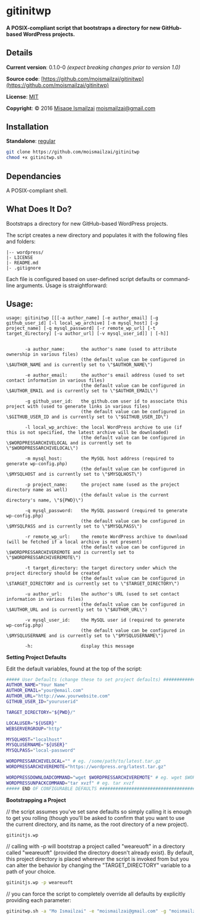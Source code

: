 # gitinitwp

#### A POSIX-compliant script that bootstraps a directory for new GitHub-based WordPress projects.


## Details

**Current version**: 0.1.0-0
*(expect breaking changes prior to version 1.0)*

**Source code**: [https://github.com/moismailzai/gitinitwp](https://github.com/moismailzai/gitinitwp)

**License**: [MIT](https://opensource.org/licenses/MIT)

**Copyright**: &copy; 2016 [Misaqe Ismailzai](http://www.moismailzai.com) <moismailzai@gmail.com>


## Installation

**Standalone**: [regular](https://cdn.rawgit.com/moismailzai/gitinitwp/master/gitinitwp.sh)

``` sh
git clone https://github.com/moismailzai/gitinitwp
chmod +x gitinitwp.sh
```

## Dependancies

A POSIX-compliant shell.


## What Does It Do?

Bootstraps a directory for new GitHub-based WordPress projects.

The script creates a new directory and populates it with the following files and folders:
```
|-- wordpress/
|- LICENSE
|- README.md
|- .gitignore
```
Each file is configured based on user-defined script defaults or command-line arguments. Usage is straightforward:


## Usage:
```
usage: gitinitwp [[[-a author_name] [-e author_email] [-g github_user_id] [-l local_wp_archive] [-m mysql_host] [-p project_name] [-q mysql_password] [-r remote_wp_url] [-t target_directory] [-u author_url] [-v mysql_user_id]] | [-h]]


       -a author_name:      the author's name (used to attribute ownership in various files)
                            (the default value can be configured in \$AUTHOR_NAME and is currently set to \"$AUTHOR_NAME\")

       -e author_email:     the author's email address (used to set contact information in various files)
                            (the default value can be configured in \$AUTHOR_EMAIL and is currently set to \"$AUTHOR_EMAIL\")

       -g github_user_id:   the github.com user id to associate this project with (used to generate links in various files)
                            (the default value can be configured in \$GITHUB_USER_ID and is currently set to \"$GITHUB_USER_ID\")

       -l local_wp_archive: the local WordPress archive to use (if this is not specified, the latest archive will be downloaded)
                            (the default value can be configured in \$WORDPRESSARCHIVELOCAL and is currently set to \"$WORDPRESSARCHIVELOCAL\")

       -m mysql_host:       the MySQL host address (required to generate wp-config.php)
                            (the default value can be configured in \$MYSQLHOST and is currently set to \"$MYSQLHOST\")

       -p project_name:     the project name (used as the project directory name as well)
                            (the default value is the current directory's name, \"${PWD}\")

       -q mysql_password:   the MySQL password (required to generate wp-config.php)
                            (the default value can be configured in \$MYSQLPASS and is currently set to \"$MYSQLPASS\")

       -r remote_wp_url:    the remote WordPress archive to download (will be fetched if a local archive is not present)
                            (the default value can be configured in \$WORDPRESSARCHIVEREMOTE and is currently set to \"$WORDPRESSARCHIVEREMOTE\")

       -t target_directory: the target directory under which the project directory should be created
                            (the default value can be configured in \$TARGET_DIRECTORY and is currently set to \"$TARGET_DIRECTORY\")

       -u author_url:       the author's URL (used to set contact information in various files)
                            (the default value can be configured in \$AUTHOR_URL and is currently set to \"$AUTHOR_URL\")

       -v mysql_user_id:    the MySQL user id (required to generate wp-config.php)
                            (the default value can be configured in \$MYSQLUSERNAME and is currently set to \"$MYSQLUSERNAME\")

       -h:                  display this message   
```

**Setting Project Defaults**

Edit the default variables, found at the top of the script:  
``` sh 
##### User Defaults (change these to set project defaults) #####################
AUTHOR_NAME="Your Name"
AUTHOR_EMAIL="your@email.com"
AUTHOR_URL="http://www.yourwebsite.com"
GITHUB_USER_ID="youruserid"

TARGET_DIRECTORY="${PWD}/"

LOCALUSER="${USER}"
WEBSERVERGROUP="http"

MYSQLHOST="localhost"
MYSQLUSERNAME="${USER}"
MYSQLPASS="local-password"

WORDPRESSARCHIVELOCAL="" # eg. /some/path/to/latest.tar.gz
WORDPRESSARCHIVEREMOTE="https://wordpress.org/latest.tar.gz"

WORDPRESSDOWNLOADCOMMAND="wget $WORDPRESSARCHIVEREMOTE" # eg. wget $WORDPRESSARCHIVEREMOTE
WORDPRESSUNPACKCOMMAND="tar xvzf" # eg. tar xvzf
##### END OF CONFIGURABLE DEFAULTS #############################################
```  


**Bootstrapping a Project**

// the script assumes you've set sane defaults so simply calling it is enough to get you rolling (though you'll be asked to confirm that you want to use the current directory, and its name, as the root directory of a new project).

``` sh
gitinitjs.wp
```

// calling with -p will bootstrap a project called "weareuoft" in a directory called "weareuoft" (provided the directory doesn't already exist). By default, this project directory is placed wherever the script is invoked from but you can alter the behavior by changing the "TARGET_DIRECTORY" variable to a path of your choice.

``` sh
gitinitjs.wp -p weareuoft
```

// you can force the script to completely override all defaults by explicitly providing each parameter:
``` sh
gitinitwp.sh -a "Mo Ismailzai" -e "moismailzai@gmail.com" -g "moismailzai" -u "http://www.moismailzai.com" -p weareuoft -m localhost -q localpassword -r https://wordpress.org/latest.tar.gz -v mo 
```
